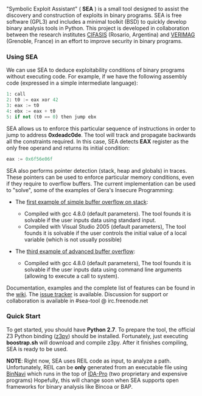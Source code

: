 "Symbolic Exploit Assistant" ( **SEA** ) is a small tool designed to assist the
discovery and construction of exploits in binary programs. SEA is free software 
(GPL3) and includes a minimal toolkit (BSD) to quickly develop binary analysis 
tools in Python.
This project is developed in collaboration between the research institutes
[CIFASIS](http://www.cifasis-conicet.gov.ar/) (Rosario, Argentina) and
[VERIMAG](http://www-verimag.imag.fr) (Grenoble, France) in an effort to improve
security in binary programs.

### Using SEA

We can use SEA to deduce exploitability conditions of binary programs without
executing code. For example, if we have the following assembly code 
(expressed in a simple intermediate language):

```python
1: call
2: t0 := eax xor 42
3: eax := t0
4: ebx := eax + t0
5: if not (t0 == 0) then jump ebx
```

SEA allows us to enforce this particular sequence of instructions in 
order to jump to address **0xdeadc0de**. The tool will track and propagate backwards 
all the constraints required. In this case, SEA detects **EAX** register as the only free operand
and returns its initial condition:

```python
eax := 0x6f56e06f
```

SEA also performs pointer detection (stack, heap and globals) in traces. These pointers 
can be used to enforce particular memory conditions, even if they require to overflow
buffers. The current implementation can be used to "solve", some of the examples of
Gera's Insecure Programming:

* The [first example of simple buffer overflow on stack](http://community.corest.com/~gera/InsecureProgramming/stack1.html):
  * Compiled with gcc 4.8.0 (default parameters). The tool founds it is solvable if the user inputs data using standard input.
  * Compiled with Visual Studio 2005 (default parameters), The tool founds it is solvable if the user 
    controls the initial value of a local variable (which is not usually possible)

* The [third example of advanced buffer overflow](http://community.corest.com/~gera/InsecureProgramming/abo3.html):
  * Compiled with gcc 4.8.0 (default parameters), The tool founds it is solvable if the user inputs 
    data using command line arguments (allowing to execute a call to system).

Documentation, examples and the complete list of features can be found in the 
[wiki](https://github.com/neuromancer/SEA/wiki). The [issue tracker](https://github.com/neuromancer/SEA/issues) is available.
Discussion for support or collaboration is available in #sea-tool @ irc.freenode.net

### Quick Start

To get started, you should have **Python 2.7**. To prepare the tool, the
official Z3 Python binding ([z3py](http://research.microsoft.com/en-us/um/redmond/projects/z3/)) 
should be installed. Fortunately, just executing **boostrap.sh** will download
and compile z3py.
After it finishes compiling, SEA is ready to be used. 

**NOTE**: Right now, SEA uses REIL code as input, to analyze a path. 
Unfortunately, REIL can be **only** generated from an executable file using
[BinNavi](http://www.zynamics.com/binnavi.html) which runs in the top of
[IDA-Pro](https://www.hex-rays.com/products/ida/index.shtml) (two proprietary and expensive programs)
Hopefully, this will change soon when SEA supports open frameworks for binary
analysis like Bincoa or BAP.

